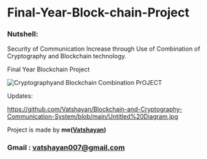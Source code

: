 # Final-Year-Block-chain-Project


### Nutshell: 
Security of Communication Increase through Use of Combination of Cryptography and Blockchain technology.

Final Year Blockchain Project

![Cryptographyand Blockchain Combination PrOJECT](https://user-images.githubusercontent.com/28294942/135728332-aeb851dd-e08e-4179-b664-96de6ce73733.png)


Updates:


https://github.com/Vatshayan/Blockchain-and-Cryptography-Communication-System/blob/main/Untitled%20Diagram.jpg



Project is made by **me([Vatshayan](https://github.com/Vatshayan))**

### Gmail : vatshayan007@gmail.com
